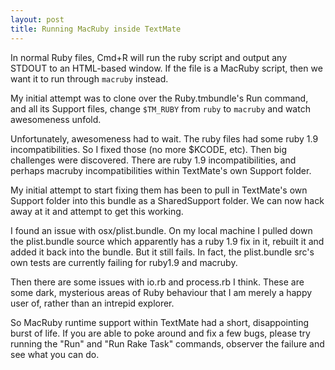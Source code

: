 ```yaml
---
layout: post
title: Running MacRuby inside TextMate
---
```


In normal Ruby files, Cmd+R will run the ruby script and output any STDOUT to an HTML-based window. If the file is a MacRuby script, then we want it to run through `macruby` instead.

My initial attempt was to clone over the Ruby.tmbundle's Run command, and all its Support files, change `$TM_RUBY` from `ruby` to `macruby` and watch awesomeness unfold.

Unfortunately, awesomeness had to wait. The ruby files had some ruby 1.9 incompatibilities. So I fixed those (no more $KCODE, etc). Then big challenges were discovered. There are ruby 1.9 incompatibilities, and perhaps macruby incompatibilities within TextMate's own Support folder.

My initial attempt to start fixing them has been to pull in TextMate's own Support folder into this bundle as a SharedSupport folder. We can now hack away at it and attempt to get this working.

I found an issue with osx/plist.bundle. On my local machine I pulled down the plist.bundle source which apparently has a ruby 1.9 fix in it, rebuilt it and added it back into the bundle. But it still fails. In fact, the plist.bundle src's own tests are currently failing for ruby1.9 and macruby.

Then there are some issues with io.rb and process.rb I think. These are some dark, mysterious areas of Ruby behaviour that I am merely a happy user of, rather than an intrepid explorer.

So MacRuby runtime support within TextMate had a short, disappointing burst of life. If you are able to poke around and fix a few bugs, please try running the "Run" and "Run Rake Task" commands, observer the failure and see what you can do.
